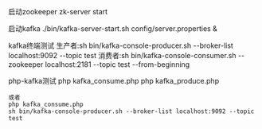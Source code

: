 
启动zookeeper
zk-server start

启动kafka
./bin/kafka-server-start.sh config/server.properties &

kafka终端测试
	生产者:sh bin/kafka-console-producer.sh --broker-list localhost:9092 --topic test
	消费者:sh bin/kafka-console-consumer.sh --zookeeper localhost:2181 --topic test --from-beginning

php-kafka测试
    php kafka_consume.php
    php kafka_produce.php

    或者
    php kafka_consume.php
    sh bin/kafka-console-producer.sh --broker-list localhost:9092 --topic test


